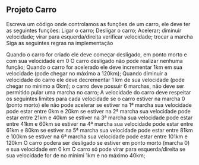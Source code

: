 ## Projeto Carro

Escreva um código onde controlamos as funções de um carro, ele deve ter as seguintes funções:
Ligar o carro;
Desligar o carro;
Acelerar;
diminuir velocidade;
virar para esquerda/direita
verificar velocidade;
trocar a marcha
Siga as seguintes regras na implementação

Quando o carro for criado ele deve começar desligado, em ponto morto e com sua velocidade em 0
O carro desligado não pode realizar nenhuma função;
Quando o carro for acelerado ele deve incrementar 1km em sua velocidade (pode chegar no máximo a 120km);
Quando diminuir a velocidade do carro ele deve decrementar 1 km de sua velocidade (pode chegar no minimo a 0km);
o carro deve possuir 6 marchas, não deve ser permitido pular uma marcha no carro;
A velocidade do carro deve respeitar os seguintes limites para cada velocidade
se o carro estiver na marcha 0 (ponto morto) ele não pode acelerar
se estiver na 1ª marcha sua velocidade pode estar entre 0km e 20km
se estiver na 2ª marcha sua velocidade pode estar entre 21km e 40km
se estiver na 3ª marcha sua velocidade pode estar entre 41km e 60km
se estiver na 4ª marcha sua velocidade pode estar entre 61km e 80km
se estiver na 5ª marcha sua velocidade pode estar entre 81km e 100km
se estiver na 6ª marcha sua velocidade pode estar entre 101km e 120km
O carro podera ser desligado se estiver em ponto morto (marcha 0) e sua velocidade em 0 km
O carro só pode virar para esquerda/direita se sua velocidade for de no mínimi 1km e no máximo 40km;